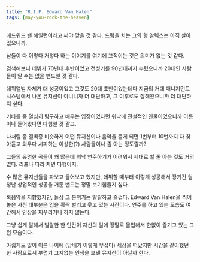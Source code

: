 ```yaml
---
title: "R.I.P. Edward Van Halen"
tags: [may-you-rock-the-heaven]
---
```


에드워드 밴 해일런이라고 써야 맞을 것 같다. 드럼을 치는 그의 형 알렉스는 아직 살아있으니까. 

남들이 다 이렇다 저렇다 하는 이야기를 여기에 끄적이는 것은 의미가 없는 것 같다. 

검색해보니 데뷔가 70년대 후반이었고 전성기를 90년대까지 누렸으니까 20대인 사람들이 알 수는 없을 밴드일 것 같다. 

데뷔앨범 자체가 대 성공이었고 그것도 20대 초반이었는데다 지금의 거대 매니지먼트 시스템에서 나온 뮤지션이 아니니까 더 대단하고, 그 이후로도 잘해왔으니까 더 대단하지 싶다. 

기타를 좀 열심히 탐구하고 배우는 입장이었다면 워낙에 전설적인 인물이었으니까 이름이나 들어봤다면 다행일 것 같고.

나처럼 좀 결벽증 비슷하게 어떤 뮤지션이나 음악을 듣게 되면 1번부터 10번까지 다 찾아듣고 외우다 시피하는 이상한(?) 사람들이나 좀 아는 정도랄까?

그들의 유명한 곡들이 꽤 많은데 워낙 연주하기가 어려워서 제대로 할 줄 아는 것도 거의 없다. 리프나 따라 치면 다행이지.

수 많은 뮤지션들을 파보고 들어보고 했지만, 데뷔할 때부터 이렇게 성공해서 장기간 엄청난 상업적인 성공을 거둔 밴드는 정말 보기힘들지 싶다. 

록음악을 지향했지만, 늘상 그 분위기는 발랄하고 즐겁다. Edward Van Halen을 찍어 놓은 사진 대부분은 입을 확짝 벌리고 웃고 있는 사진이다. 연주를 하고 있는 모습도 여간해서 인상을 찌푸리거나 하지 않는다.

그냥 쉽게 말해서 발랄한 한 인간이 자신의 일에 정말로 몰입해서 한없이 즐기고 있는 그런 모습이다. 

아쉽게도 많이 이른 나이에 (담배가 이렇게 무섭다) 세상을 떠났지만 시간을 같이했던 한 사람으로서 부럽기 그지없는 인생을 보낸 뮤지션이 아닐까 한다. 